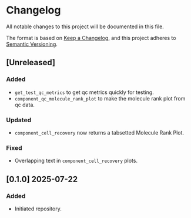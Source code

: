 # Changelog

All notable changes to this project will be documented in this file.

The format is based on [Keep a Changelog](https://keepachangelog.com/en/1.0.0/),
and this project adheres to [Semantic Versioning](https://semver.org/spec/v2.0.0.html).

## [Unreleased]

### Added
- `get_test_qc_metrics` to get qc metrics quickly for testing.
- `component_qc_molecule_rank_plot` to make the molecule rank plot from qc data.

### Updated
- `component_cell_recovery` now returns a tabsetted Molecule Rank Plot.

### Fixed
- Overlapping text in `component_cell_recovery` plots. 

## [0.1.0] 2025-07-22

### Added
- Initiated repository.
